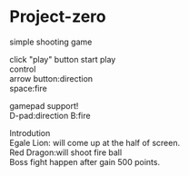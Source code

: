 # Project-zero
simple shooting game

click "play" button start play<br>
control<br>
arrow button:direction<br>
space:fire

gamepad support!<br>
D-pad:direction
B:fire

Introdution<br>
Egale Lion: will come up at the half of screen.<br>
Red Dragon:will shoot fire ball<br>
Boss fight happen after gain 500 points.<br>

